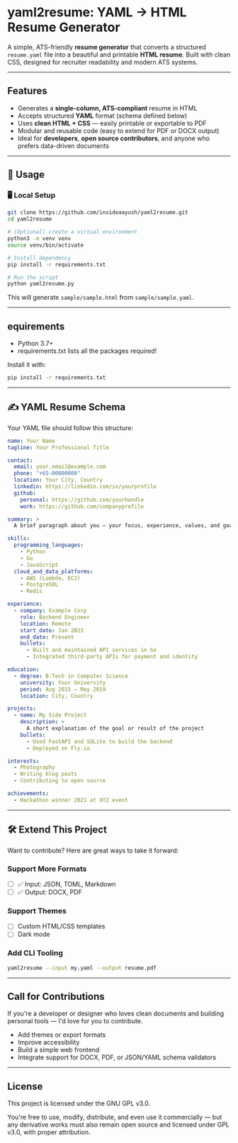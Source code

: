 # yaml2resume: YAML → HTML Resume Generator

A simple, ATS-friendly **resume generator** that converts a structured `resume.yaml` file into a beautiful and printable **HTML resume**. Built with clean CSS, designed for recruiter readability and modern ATS systems.

---

## Features

- Generates a **single-column, ATS-compliant** resume in HTML
- Accepts structured **YAML** format (schema defined below)
- Uses **clean HTML + CSS** — easily printable or exportable to PDF
- Modular and reusable code (easy to extend for PDF or DOCX output)
- Ideal for **developers**, **open source contributors**, and anyone who prefers data-driven documents

---

## 🔧 Usage

### 🖥️ Local Setup

```bash
git clone https://github.com/insideaayush/yaml2resume.git
cd yaml2resume

# (Optional) create a virtual environment
python3 -m venv venv
source venv/bin/activate

# Install dependency
pip install -r requirements.txt

# Run the script
python yaml2resume.py
```

This will generate `sample/sample.html` from `sample/sample.yaml`.

---

## equirements

- Python 3.7+
- requirements.txt lists all the packages required!

Install it with:

```bash
pip install -r requirements.txt 
```

---

## ✍️ YAML Resume Schema

Your YAML file should follow this structure:

```yaml
name: Your Name
tagline: Your Professional Title

contact:
  email: your.email@example.com
  phone: "+65-00000000"
  location: Your City, Country
  linkedin: https://linkedin.com/in/yourprofile
  github:
    personal: https://github.com/yourhandle
    work: https://github.com/companyprofile

summary: >
  A brief paragraph about you — your focus, experience, values, and goals.

skills:
  programming_languages:
    - Python
    - Go
    - JavaScript
  cloud_and_data_platforms:
    - AWS (Lambda, EC2)
    - PostgreSQL
    - Redis

experience:
  - company: Example Corp
    role: Backend Engineer
    location: Remote
    start_date: Jan 2021
    end_date: Present
    bullets:
      - Built and maintained API services in Go
      - Integrated third-party APIs for payment and identity

education:
  - degree: B.Tech in Computer Science
    university: Your University
    period: Aug 2015 – May 2019
    location: City, Country

projects:
  - name: My Side Project
    description: >
      A short explanation of the goal or result of the project
    bullets:
      - Used FastAPI and SQLite to build the backend
      - Deployed on Fly.io

interests:
  - Photography
  - Writing blog posts
  - Contributing to open source

achievements:
  - Hackathon winner 2021 at XYZ event
```

---

## 🛠️ Extend This Project

Want to contribute? Here are great ways to take it forward:

### Support More Formats
- [ ] ✅ Input: JSON, TOML, Markdown
- [ ] ✅ Output: DOCX, PDF

### Support Themes
- [ ] Custom HTML/CSS templates
- [ ] Dark mode

### Add CLI Tooling

```bash
yaml2resume --input my.yaml --output resume.pdf
```

---

## Call for Contributions

If you're a developer or designer who loves clean documents and building personal tools — I'd love for you to contribute.

- Add themes or export formats
- Improve accessibility
- Build a simple web frontend
- Integrate support for DOCX, PDF, or JSON/YAML schema validators

---

## License

This project is licensed under the GNU GPL v3.0.

You're free to use, modify, distribute, and even use it commercially — but any derivative works must also remain open source and licensed under GPL v3.0, with proper attribution.
